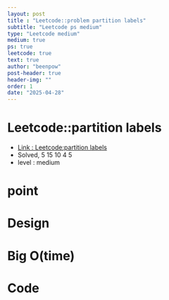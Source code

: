 ```yaml
---
layout: post
title : "Leetcode::problem partition labels"
subtitle: "Leetcode ps medium"
type: "Leetcode medium"
medium: true
ps: true
leetcode: true
text: true
author: "beenpow"
post-header: true
header-img: ""
order: 1
date: "2025-04-28"
---
```


# Leetcode::partition labels
- [Link : Leetcode:partition labels]()
- Solved, 5 15 10 4 5
- level : medium
# point

# Design


# Big O(time)

# Code

```cpp

```